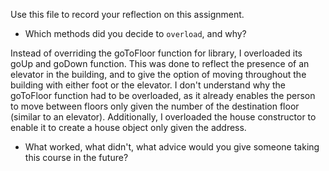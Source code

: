 Use this file to record your reflection on this assignment.

- Which methods did you decide to `overload`, and why?

Instead of overriding the goToFloor function for library, I overloaded its goUp and goDown function. This was done to reflect the presence of an elevator in the building, and to give the option of moving throughout the building with either foot or the elevator. I don't understand why the goToFloor function had to be overloaded, as it already enables the person to move between floors only given the number of the destination floor (similar to an elevator).
Additionally, I overloaded the house constructor to enable it to create a house object only given the address.

- What worked, what didn't, what advice would you give someone taking this course in the future?
